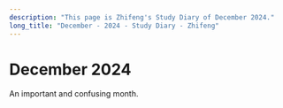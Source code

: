 ```yaml
---
description: "This page is Zhifeng's Study Diary of December 2024."
long_title: "December - 2024 - Study Diary - Zhifeng"
---
```


# December 2024

An important and confusing month.
